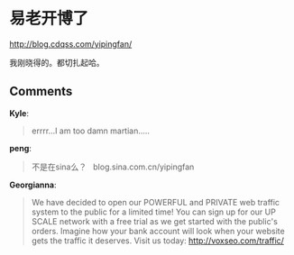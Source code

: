 # 易老开博了

<div id="msgcns!9884D0A402622CB2!3923" class="bvMsg"><p><a title="http://blog.cdqss.com/yipingfan/" href="http://blog.cdqss.com/yipingfan/">http://blog.cdqss.com/yipingfan/</a></p> <p>我刚晓得的。都切扎起哈。</p></div>

## Comments

**Kyle**:
> errrr...I am too damn martian.....

**peng**:
> 不是在sina么？
 
blog.sina.com.cn/yipingfan 

**Georgianna**:
> We have decided to open our POWERFUL and PRIVATE web traffic system to the public for a limited time! You can sign up for our UP SCALE network with a free trial as we get started with the public's orders. Imagine how your bank account will look when your website gets the traffic it deserves. Visit us today: http://voxseo.com/traffic/

